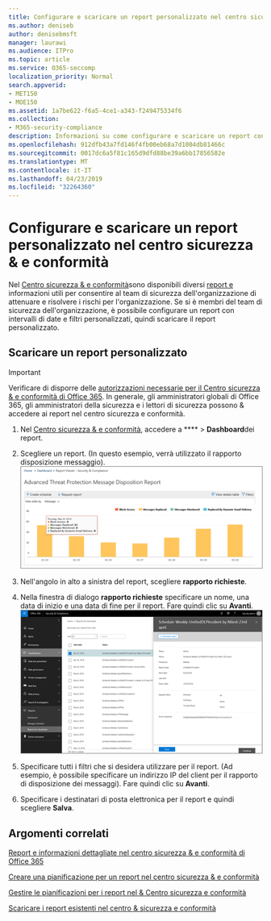 ```yaml
---
title: Configurare e scaricare un report personalizzato nel centro sicurezza &amp; e conformità
ms.author: deniseb
author: denisebmsft
manager: laurawi
ms.audience: ITPro
ms.topic: article
ms.service: O365-seccomp
localization_priority: Normal
search.appverid:
- MET150
- MOE150
ms.assetid: 1a7be622-f6a5-4ce1-a343-f249475334f6
ms.collection:
- M365-security-compliance
description: Informazioni su come configurare e scaricare un report con un intervallo di date personalizzato e filtri nel centro sicurezza &amp; e conformità.
ms.openlocfilehash: 912dfb43a7fd146f4fb00eb68a7d1004db81466c
ms.sourcegitcommit: 0017dc6a5f81c165d9dfd88be39a6bb17856582e
ms.translationtype: MT
ms.contentlocale: it-IT
ms.lasthandoff: 04/23/2019
ms.locfileid: "32264360"
---
```

# <a name="set-up-and-download-a-custom-report-in-the-security-amp-compliance-center"></a>Configurare e scaricare un report personalizzato nel centro sicurezza &amp; e conformità

Nel [Centro sicurezza &amp; e conformità](https://protection.office.com)sono disponibili diversi [report e](reports-and-insights-in-security-and-compliance.md) informazioni utili per consentire al team di sicurezza dell'organizzazione di attenuare e risolvere i rischi per l'organizzazione. Se si è membri del team di sicurezza dell'organizzazione, è possibile configurare un report con intervalli di date e filtri personalizzati, quindi scaricare il report personalizzato. 
  
## <a name="download-a-custom-report"></a>Scaricare un report personalizzato

> [!IMPORTANT]
> Verificare di disporre delle [autorizzazioni necessarie per il Centro sicurezza &amp; e conformità di Office 365](permissions-in-the-security-and-compliance-center.md). In generale, gli amministratori globali di Office 365, gli amministratori della sicurezza e i lettori di sicurezza possono &amp; accedere ai report nel centro sicurezza e conformità. 
  
1. Nel [Centro sicurezza &amp; e conformità](https://protection.office.com), accedere a **** \> **Dashboard**dei report.
    
2. Scegliere un report. (In questo esempio, verrà utilizzato il rapporto disposizione messaggio).<br/>![Scegliere il rapporto richieste per il download di un report](media/b566925d-b9d9-453d-9bdd-f2637c7ba140.png)
  
3. Nell'angolo in alto a sinistra del report, scegliere **rapporto richieste**.
    
4. Nella finestra di dialogo **rapporto richieste** specificare un nome, una data di inizio e una data di fine per il report. Fare quindi clic su **Avanti**.<br/>![Nel centro sicurezza &amp; e conformità, scegliere \> report rapporti per il download](media/65e625f5-c98c-49fc-9c1f-8c80ec8308fd.png)
  
5. Specificare tutti i filtri che si desidera utilizzare per il report. (Ad esempio, è possibile specificare un indirizzo IP del client per il rapporto di disposizione dei messaggi). Fare quindi clic su **Avanti**.
    
6. Specificare i destinatari di posta elettronica per il report e quindi scegliere **Salva**.
    
## <a name="related-topics"></a>Argomenti correlati

[Report e informazioni dettagliate nel centro sicurezza &amp; e conformità di Office 365](reports-and-insights-in-security-and-compliance.md)
  
[Creare una pianificazione per un report nel centro sicurezza &amp; e conformità](create-a-schedule-for-a-report.md)
  
[Gestire le pianificazioni per i report nel &amp; Centro sicurezza e conformità](manage-schedules-for-multiple-reports.md)
  
[Scaricare i report esistenti nel centro &amp; sicurezza e conformità](download-existing-reports.md)
  

